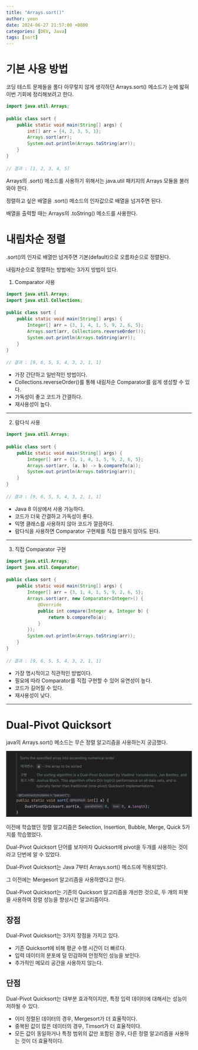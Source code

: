 ```yaml
---
title: "Arrays.sort()"
author: yeon
date: 2024-06-27 21:57:00 +0800
categories: [DEV, Java]
tags: [sort]
---
```


# 기본 사용 방법

코딩 테스트 문제들을 풀다 아무렇지 않게 생각하던 Arrays.sort() 메소드가 눈에 밟혀 이번 기회에 정리해보려고 한다.

```java
import java.util.Arrays;

public class sort {
    public static void main(String[] args) {
        int[] arr = {4, 2, 3, 5, 1};
        Arrays.sort(arr);
        System.out.println(Arrays.toString(arr));
    }
}

// 결과 : [1, 2, 3, 4, 5]
```

Arrays의 .sort() 메소드를 사용하기 위해서는 java.util 패키지의 Arrays 모듈을 불러와야 한다.   

정렬하고 싶은 배열을 .sort() 메소드의 인자값으로 배열을 넘겨주면 된다.   

배열을 출력할 때는 Arrays의 .toString() 메소드를 사용한다.   

# 내림차순 정렬

.sort()의 인자로 배열만 넘겨주면 기본(default)으로 오름차순으로 정렬된다.

내림차순으로 정렬하는 방법에는 3가지 방법이 있다.

1. Comparator 사용

```java
import java.util.Arrays;
import java.util.Collections;

public class sort {
    public static void main(String[] args) {
        Integer[] arr = {3, 1, 4, 1, 5, 9, 2, 6, 5};
        Arrays.sort(arr, Collections.reverseOrder());
        System.out.println(Arrays.toString(arr));
    }
}

// 결과 : [9, 6, 5, 5, 4, 3, 2, 1, 1]
```

- 가장 간단하고 일반적인 방법이다.
- Collections.reverseOrder()를 통해 내림차순 Comparator를 쉽게 생성할 수 있다.
- 가독성이 좋고 코드가 간결하다.
- 재사용성이 높다.

---

2. 람다식 사용

```java
import java.util.Arrays;

public class sort {
    public static void main(String[] args) {
        Integer[] arr = {3, 1, 4, 1, 5, 9, 2, 6, 5};
        Arrays.sort(arr, (a, b) -> b.compareTo(a));
        System.out.println(Arrays.toString(arr));
    }
}

// 결과 : [9, 6, 5, 5, 4, 3, 2, 1, 1]
```

- Java 8 이상에서 사용 가능하다.
- 코드가 더욱 간결하고 가독성이 좋다.
- 익명 클래스를 사용하지 않아 코드가 깔끔하다.
- 람다식을 사용하면 Comparator 구현체를 직접 만들지 않아도 된다.

---

3. 직접 Comparator 구현

```java
import java.util.Arrays;
import java.util.Comparator;

public class sort {
    public static void main(String[] args) {
        Integer[] arr = {3, 1, 4, 1, 5, 9, 2, 6, 5};
        Arrays.sort(arr, new Comparator<Integer>() {
            @Override
            public int compare(Integer a, Integer b) {
                return b.compareTo(a);
            }
        });
        System.out.println(Arrays.toString(arr));
    }
}

// 결과 : [9, 6, 5, 5, 4, 3, 2, 1, 1]
```

- 가장 명시적이고 직관적인 방법이다.
- 필요에 따라 Comparator를 직접 구현할 수 있어 유연성이 높다.
- 코드가 길어질 수 있다.
- 재사용성이 낮다.

---

# Dual-Pivot Quicksort

java의 Arrays.sort() 메소드는 무슨 정렬 알고리즘을 사용하는지 궁금했다.

![DualPivotQuicksort](/assets/img/sort/DualPivotQuicksort.png)

이전에 학습했던 정렬 알고리즘은 Selection, Insertion, Bubble, Merge, Quick 5가지를 학습했었다.

Dual-Pivot Quicksort 단어를 보자마자 Quicksort에 pivot을 두개를 사용하는 것이라고 단번에 알 수 있었다.

Dual-Pivot Quicksort는 Java 7부터 Arrays.sort() 메소드에 적용되었다.

그 이전에는 Mergesort 알고리즘을 사용하였다고 한다.

Dual-Pivot Quicksort는 기존의 Quicksort 알고리즘을 개선한 것으로, 두 개의 피봇을 사용하여 정렬 성능을 향상시킨 알고리즘이다.

## 장점

Dual-Pivot Quicksort는 3가지 장점을 가지고 있다.

- 기존 Quicksort에 비해 평균 수행 시간이 더 빠르다.
- 입력 데이터의 분포에 덜 민감하여 안정적인 성능을 보인다.
- 추가적인 메모리 공간을 사용하지 않는다.

## 단점

Dual-Pivot Quicksort는 대부분 효과적이지만, 특정 입력 데이터에 대해서는 성능이 저하될 수 있다.

- 이미 정렬된 데이터의 경우, Mergesort가 더 효율적이다.
- 중복된 값이 많은 데이터의 경우, Timsort가 더 효율적이다.
- 모든 값이 동일하거나 특정 범위의 값만 포함된 경우, 다른 정렬 알고리즘을 사용하는 것이 더 효율적이다.